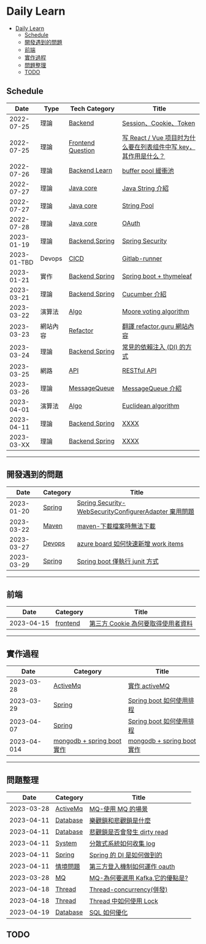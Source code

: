 # Daily Learn

- [Daily Learn](#daily-learn)
  - [Schedule](#schedule)
  - [開發遇到的問題](#開發遇到的問題)
  - [前端](#前端)
  - [實作過程](#實作過程)
  - [問題整理](#問題整理)
  - [TODO](#todo)

## Schedule

| Date        | Type     | Tech Category                                 | Title                                                                                            |
| ----------- | -------- | --------------------------------------------- | ------------------------------------------------------------------------------------------------ |
| 2022-07-25  | 理論     | [Backend](#Backend)                           | [Session、Cookie、Token](./backend/core/core.md#Session-Cookie-Token)                            |
| 2022-07-25  | 理論     | [Frontend Question](#Frontend)                | [写 React / Vue 项目时为什么要在列表组件中写 key，其作用是什么？](#backend_q_1)                  |
| 2022-07-26  | 理論     | [Backend Learn](#Backend-Learn)               | [buffer pool 緩衝池](./backend/java/core.md#backend_java_core_buffer_pool)                       |
| 2022-07-27  | 理論     | [Java core](./backend/java/core.md)           | [Java String 介紹](./backend/java/core.md#backend_java_core_string_intro)                        |
| 2022-07-27  | 理論     | [Java core](./backend/java/core.md)           | [String Pool](./backend/java/core.md#backend_java_core_string_pool)                              |
| 2022-07-28  | 理論     | [Java core](./backend/java/core.md)           | [OAuth](#OAuth)                                                                                  |
| 2023-01-19  | 理論     | [Backend](#Backend),[Spring](#Spring)         | [Spring Security](#Spring_Security)                                                              |
| 2023-01-TBD | Devops   | [CICD](#CICD)                                 | [Gitlab-runner](#)                                                                               |
| 2023-01-21  | 實作     | [Backend Spring](./backend/java/spring/)      | [Spring boot + thymeleaf](./backend/java/spring/devlog.md#spring-boot-thymeleaf實作)             |
| 2023-03-21  | 理論     | [Backend Spring](./backend/java/spring/)      | [Cucumber 介紹](./backend/java/spring/test/cucumber.md)                                          |
| 2023-03-22  | 演算法   | [Algo](./algo/)                               | [Moore voting algorithm](./algo//algo.md)                                                        |
| 2023-03-23  | 網站內容 | [Refactor](./refactiror/)                     | [翻譯 refactor.guru 網站內容](./book/refactor.md)                                                |
| 2023-03-24  | 理論     | [Backend Spring](./backend/java/spring/)      | [常見的依賴注入 (DI) 的方式](./backend/interview/SpringQuestion.md#q常見的依賴注入-di-的方式)    |
| 2023-03-25  | 網路     | [API](./backend/api/api.md)                   | [RESTful API](./backend/api/api.md#restful-api---representational-state-transfer-表現層狀態轉移) |
| 2023-03-26  | 理論     | [MessageQueue](./backend/mq/message-queue.md) | [MessageQueue 介紹](./backend/mq/message-queue.md)                                               |
| 2023-04-01  | 演算法   | [Algo](./algo/)                               | [Euclidean algorithm](./algo/algo.md#輾轉相除法歐幾里得算法)                                     |
| 2023-04-11  | 理論     | [Backend Spring](./backend/java/spring/)      | [XXXX](./backend/java/spring/)                                                                   |
| 2023-03-XX  | 理論     | [Backend Spring](./backend/java/spring/)      | [XXXX](./backend/java/spring/)                                                                   |

---

## 開發遇到的問題

| Date       | Category          | Title                                                                                                                       |
| ---------- | ----------------- | --------------------------------------------------------------------------------------------------------------------------- |
| 2023-01-20 | [Spring](#spring) | [Spring Security-WebSecurityConfigurerAdapter 棄用問題](backend/java/spring/devlog.md#websecurityconfigureradapter棄用問題) |
| 2023-03-22 | [Maven](#Maven)   | [maven-下載檔案時無法下載](backend/java/spring/maven.md#maven-下載檔案時無法下載)                                           |
| 2023-03-27 | [Devops](#Azure)  | [azure board 如何快速新增 work items](devops/azure/azureDevops.md)                                                          |
| 2023-03-29 | [Spring](#Spring) | [Spring boot 僅執行 junit 方式](backend/java/spring/test/junit.md#spring-boot-僅執行-junit-方式)                            |

---

## 前端

| Date       | Category                | Title                                                                                         |
| ---------- | ----------------------- | --------------------------------------------------------------------------------------------- |
| 2023-04-15 | [frontend](./frontend/) | [第三方 Cookie 為何要取得使用者資料](./frontend/basic.md#q第三方-cookie-為何要取得使用者資料) |

---

## 實作過程

| Date        | Category                                            | Title                                                                                    |
| ----------- | --------------------------------------------------- | ---------------------------------------------------------------------------------------- |
| 2023-03-28  | [ActiveMq](./backend/mq/)                           | [實作 activeMQ](./backend/mq/activeMQ.md)                                                |
| 2023-03-29  | [Spring](./backend/java/spring)                     | [Spring boot 如何使用排程](./backend/java/spring/task.md)                                |
| 2023-04-07  | [Spring](./backend/java/spring)                     | [Spring boot 如何使用排程](./backend/java/spring/task.md)                                |
| 2023-04-014 | [mongodb + spring boot 實作](./backend/java/spring) | [mongodb + spring boot 實作](./backend/java/spring/impl/mongodb.md#mongodb--spring-實作) |

---

## 問題整理

| Date       | Category                           | Title                                                                                                |
| ---------- | ---------------------------------- | ---------------------------------------------------------------------------------------------------- |
| 2023-03-28 | [ActiveMq](./backend/mq/)          | [MQ-使用 MQ 的場景](./backend/mq/mqQuestion.md#q1-使用-mq-的場景)                                    |
| 2023-04-11 | [Database](./db/)                  | [樂觀鎖和悲觀鎖是什麼](./db/question.md#q樂觀鎖和悲觀鎖是什麼)                                       |
| 2023-04-11 | [Database](./db/)                  | [悲觀鎖是否會發生 dirty read](./db/question.md#q悲觀鎖是否會發生-dirty-read)                         |
| 2023-04-11 | [System](./system/)                | [分散式系統如何收集 log](./system/systemQuestion.md#q分散式系統如何收集-log)                         |
| 2023-04-11 | [Spring](./backend/java/spring/)   | [Spring 的 DI 是如何做到的](./backend/java/spring/springQuestion.md#qspring的di是如何做到的)         |
| 2023-04-11 | [情境問題](./backend/interview)    | [第三方登入機制如何運作 oauth](./backend/interview/situationQuestion.md#第三方登入機制如何運作oauth) |
| 2023-03-28 | [MQ](./backend/mq/)                | [MQ-為何要選用 Kafka,它的優點是?](./backend/mq/mqQuestion.md#q2-為何要選用-kafka它的優點是)          |
| 2023-04-18 | [Thread](./backend/java/thread.md) | [Thread-concurrency(併發)](./backend/java/thread.md#q-thread-concurrency併發)                        |
| 2023-04-18 | [Thread](./backend/java/thread.md) | [Thread 中如何使用 Lock](./backend/java/thread.md#q-thread-中如何使用-lock)                          |
| 2023-04-19 | [Database](./db/)                  | [SQL 如何優化](./db/question.md#qsql-如何優化)                                                       |

## TODO

<!--
#### [GitLab](#gitlab)

##### Gitlab-runner

- docker 指令

  - 查詢現在運行的 container
    `docker ps -a`

  - Remove container

    - Stop all containers
      `docker stop $(docker ps -a -q)`
    - Remove all containers
      `docker rm $(docker ps -a -q)`

  - 移除所有未使用的 Docker 項目
    `docker system prune`

  - remove 所有 image
    `docker rmi $(docker images -a -q)` -->
